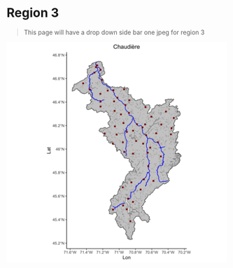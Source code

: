 # Region 3

> This page will have a drop down side bar one jpeg for region 3

![r3](./images/watershed02PJ000.jpg)
